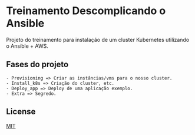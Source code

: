 # Treinamento Descomplicando o Ansible

Projeto do treinamento para instalação de um cluster Kubernetes utilizando o Ansible + AWS.

## Fases do projeto
```
- Provisioning => Criar as instâncias/vms para o nosso cluster.
- Install_k8s => Criação do cluster, etc.
- Deploy_app => Deploy de uma aplicação exemplo.
- Extra => Segredo.
```

## License
[MIT](https://choosealicense.com/licenses/mit/)